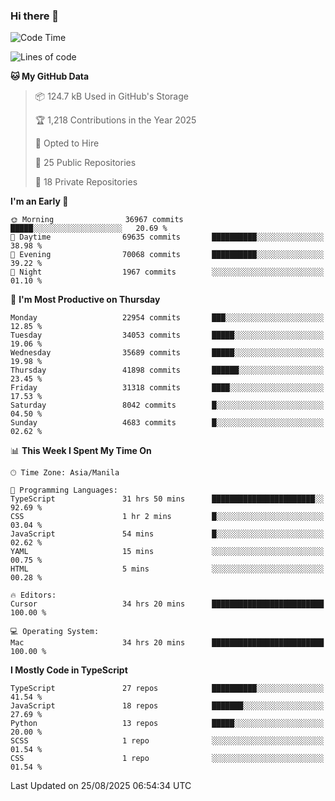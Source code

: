 ### Hi there 👋

<!--START_SECTION:waka-->
![Code Time](http://img.shields.io/badge/Code%20Time-2%2C039%20hrs%2038%20mins-blue)

![Lines of code](https://img.shields.io/badge/From%20Hello%20World%20I%27ve%20Written-68.3%20million%20lines%20of%20code-blue)

**🐱 My GitHub Data** 

> 📦 124.7 kB Used in GitHub's Storage 
 > 
> 🏆 1,218 Contributions in the Year 2025
 > 
> 💼 Opted to Hire
 > 
> 📜 25 Public Repositories 
 > 
> 🔑 18 Private Repositories 
 > 
**I'm an Early 🐤** 

```text
🌞 Morning                36967 commits       █████░░░░░░░░░░░░░░░░░░░░   20.69 % 
🌆 Daytime                69635 commits       ██████████░░░░░░░░░░░░░░░   38.98 % 
🌃 Evening                70068 commits       ██████████░░░░░░░░░░░░░░░   39.22 % 
🌙 Night                  1967 commits        ░░░░░░░░░░░░░░░░░░░░░░░░░   01.10 % 
```
📅 **I'm Most Productive on Thursday** 

```text
Monday                   22954 commits       ███░░░░░░░░░░░░░░░░░░░░░░   12.85 % 
Tuesday                  34053 commits       █████░░░░░░░░░░░░░░░░░░░░   19.06 % 
Wednesday                35689 commits       █████░░░░░░░░░░░░░░░░░░░░   19.98 % 
Thursday                 41898 commits       ██████░░░░░░░░░░░░░░░░░░░   23.45 % 
Friday                   31318 commits       ████░░░░░░░░░░░░░░░░░░░░░   17.53 % 
Saturday                 8042 commits        █░░░░░░░░░░░░░░░░░░░░░░░░   04.50 % 
Sunday                   4683 commits        █░░░░░░░░░░░░░░░░░░░░░░░░   02.62 % 
```


📊 **This Week I Spent My Time On** 

```text
🕑︎ Time Zone: Asia/Manila

💬 Programming Languages: 
TypeScript               31 hrs 50 mins      ███████████████████████░░   92.69 % 
CSS                      1 hr 2 mins         █░░░░░░░░░░░░░░░░░░░░░░░░   03.04 % 
JavaScript               54 mins             █░░░░░░░░░░░░░░░░░░░░░░░░   02.62 % 
YAML                     15 mins             ░░░░░░░░░░░░░░░░░░░░░░░░░   00.75 % 
HTML                     5 mins              ░░░░░░░░░░░░░░░░░░░░░░░░░   00.28 % 

🔥 Editors: 
Cursor                   34 hrs 20 mins      █████████████████████████   100.00 % 

💻 Operating System: 
Mac                      34 hrs 20 mins      █████████████████████████   100.00 % 
```

**I Mostly Code in TypeScript** 

```text
TypeScript               27 repos            ██████████░░░░░░░░░░░░░░░   41.54 % 
JavaScript               18 repos            ███████░░░░░░░░░░░░░░░░░░   27.69 % 
Python                   13 repos            █████░░░░░░░░░░░░░░░░░░░░   20.00 % 
SCSS                     1 repo              ░░░░░░░░░░░░░░░░░░░░░░░░░   01.54 % 
CSS                      1 repo              ░░░░░░░░░░░░░░░░░░░░░░░░░   01.54 % 
```




 Last Updated on 25/08/2025 06:54:34 UTC
<!--END_SECTION:waka-->
